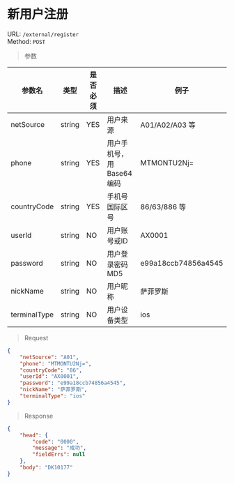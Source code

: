 # 新用户注册
URL: `/external/register`  
Method: `POST`

> 参数   

| 参数名        | 类型         | 是否必须   | 描述                                | 例子                 |
| ------------ | ----------- | --------- | ---------------------------------- | -------------------- |
| netSource    | string      | YES       | 用户来源                            |  A01/A02/A03 等      |
| phone        | string      | YES       | 用户手机号，用Base64编码              | MTMONTU2Nj=          |
| countryCode  | string      | YES       | 手机号国际区号                       | 86/63/886 等         |
| userId       | string      | NO        | 用户账号或ID                         | AX0001              |
| password     | string      | NO        | 用户登录密码MD5                      | e99a18ccb74856a4545 |
| nickName     | string      | NO        | 用户昵称                            | 萨菲罗斯              |
| terminalType | string      | NO        | 用户设备类型                         | ios                 |

> Request   

```json
{
    "netSource": "A01",
    "phone": "MTMONTU2Nj=",
    "countryCode": "86",
    "userId": "AX0001",
    "password": "e99a18ccb74856a4545",
    "nickName": "萨菲罗斯",
    "terminalType": "ios"
}
```

> Response   

```json
{
    "head": {
        "code": "0000",
        "message": "成功",
        "fieldErrs": null
    },
    "body": "DK10177"
}
```